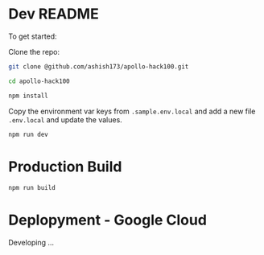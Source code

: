 # Dev README

To get started: 

Clone the repo:

```bash
git clone @github.com/ashish173/apollo-hack100.git
```

```bash
cd apollo-hack100
```
```bash
npm install
```
Copy the environment var keys from `.sample.env.local` and add a new file `.env.local` and update the values.

```bash
npm run dev
```

# Production Build
```bash
npm run build
``` 

# Deplopyment - Google Cloud
Developing ...

